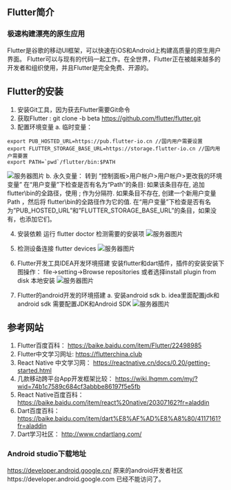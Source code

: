 
## Flutter简介
### 极速构建漂亮的原生应用
Flutter是谷歌的移动UI框架，可以快速在iOS和Android上构建高质量的原生用户界面。 Flutter可以与现有的代码一起工作。在全世界，Flutter正在被越来越多的开发者和组织使用，并且Flutter是完全免费、开源的。

## Flutter的安装
1. 安装Git工具，因为获去Flutter需要Git命令
2. 获取Flutter : git clone -b beta https://github.com/flutter/flutter.git
3. 配置环境变量
a. 临时变量：
~~~
export PUB_HOSTED_URL=https://pub.flutter-io.cn //国内用户需要设置
export FLUTTER_STORAGE_BASE_URL=https://storage.flutter-io.cn //国内用户需要置
export PATH=`pwd`/flutter/bin:$PATH
~~~
![服务器图片](http://images.lhqmm.com/images/picbed/20180719/20180719_418921a2ae1e4c1e85f20efc6c704b67.png)
b. 永久变量：
转到 “控制面板>用户帐户>用户帐户>更改我的环境变量”
在“用户变量”下检查是否有名为“Path”的条目:
如果该条目存在, 追加 flutter\bin的全路径，使用 ; 作为分隔符.
如果条目不存在, 创建一个新用户变量 Path ，然后将 flutter\bin的全路径作为它的值.
在“用户变量”下检查是否有名为”PUB_HOSTED_URL”和”FLUTTER_STORAGE_BASE_URL”的条目，如果没有，也添加它们。

4. 安装依赖
运行 flutter doctor  检测需要的安装项
![服务器图片](http://images.lhqmm.com/images/picbed/20180719/20180719_0156b94884654eeb85bca01bc59f7e01.png)

5. 检测设备连接
flutter devices
![服务器图片](http://images.lhqmm.com/images/picbed/20180719/20180719_036b4613c9674801961eb8b48cca6d90.png)

6. Flutter开发工具IDEA开发环境搭建
安装flutter和dart插件，插件的安装安装下图操作：
file->setting->Browse repositories
或者选择install plugin from disk 本地安装
![服务器图片](http://images.lhqmm.com/images/picbed/20180719/20180719_ecd8d6d16ba94bd4bfabb747ed928d5b.png)

7. Flutter的android开发的环境搭建
a. 安装android sdk
b. idea里面配置jdk和android sdk
需要配置JDK和Android SDK
![服务器图片](http://images.lhqmm.com/images/picbed/20180719/20180719_75d2d043ebea4cefb7704e7eafac6218.png)

## 参考网站
1. Flutter百度百科： https://baike.baidu.com/item/Flutter/22498985
2. Flutter中文学习网址: https://flutterchina.club
3. React Native 中文学习网： https://reactnative.cn/docs/0.20/getting-started.html
4. 几款移动跨平台App开发框架比较： https://wiki.lhqmm.com/my/?wid=74b1c7589c684cf3abbbe86197f5e5fb
5. React Native百度百科：https://baike.baidu.com/item/react%20native/20307162?fr=aladdin
5. Dart百度百科：https://baike.baidu.com/item/dart%E8%AF%AD%E8%A8%80/4117161?fr=aladdin
6. Dart学习社区： http://www.cndartlang.com/

### Android studio下载地址
https://developer.android.google.cn/
原来的android开发者社区https://developer.android.google.com 已经不能访问了。
